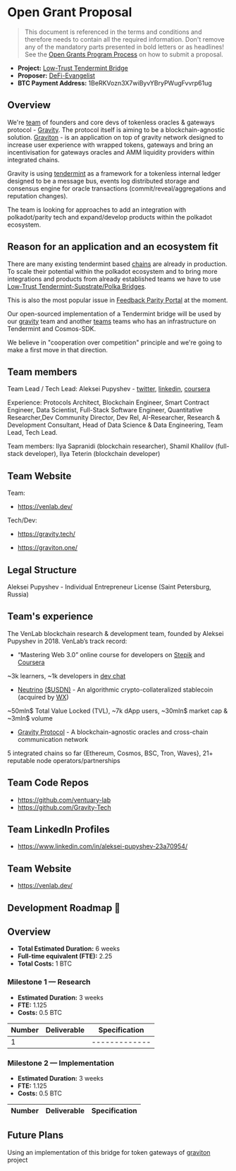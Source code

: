 # Open Grant Proposal

> This document is referenced in the terms and conditions and therefore needs to contain all the required information. Don't remove any of the mandatory parts presented in bold letters or as headlines! See the [Open Grants Program Process](https://github.com/w3f/Open-Grants-Program/blob/master/README_2.md) on how to submit a proposal.

* **Project:** [Low-Trust Tendermint Bridge](https://feedback.parity.io/b/substrate-feedback-board/low-trust-tendermint-bridge/)
* **Proposer:** [DeFi-Evangelist](https://github.com/DeFi-Evangelist)
* **BTC Payment Address:** 1BeRKVozn3X7wiByvYBryPWugFvvrp61ug

## Overview
  
We're [team](https://venlab.dev/) of founders and core devs of tokenless oracles & gateways protocol - [Gravity](https://gravity.tech/). The protocol itself is aiming to be a blockchain-agnostic solution. [Graviton](https://graviton.one/) - is an application on top of gravity network designed to increase user experience with wrapped tokens, gateways and bring an incentivisation for gateways oracles and AMM liquidity providers within integrated chains.

Gravity is using [tendermint](https://tendermint.com/) as a framework for a tokenless internal ledger designed to be a message bus, events log distributed storage and consensus engine for oracle transactions (commit/reveal/aggregations and reputation changes).

The team is looking for approaches to add an integration with polkadot/parity tech and expand/develop products within the polkadot ecosystem.

## Reason for an application and an ecosystem fit
There are many existing tendermint based [chains](https://cosmos.network/ecosystem) are already in production. To scale their potential within the polkadot ecosystem and to bring more integrations and products from already established teams we have to use [Low-Trust Tendermint-Supstrate/Polka Bridges](https://feedback.parity.io/b/substrate-feedback-board/low-trust-tendermint-bridge/).

This is also the most popular issue in [Feedback Parity Portal](https://feedback.parity.io/b/substrate-feedback-board/low-trust-tendermint-bridge/) at the moment.

Our open-sourced implementation of a Tendermint bridge will be used by our [gravity](https://gravity.tech/) team and another [teams](https://cosmos.network/ecosystem) teams who has an infrastructure on Tendermint and Cosmos-SDK.

We believe in "cooperation over competition" principle and we're going to make a first move in that direction.

## Team members

Team Lead / Tech Lead:
Aleksei Pupyshev - [twitter](https://twitter.com/AlekseiPupyshev), [linkedin](https://www.linkedin.com/in/aleksei-pupyshev-23a70954/), [coursera](https://www.coursera.org/instructor/fdfe7de8cd69d39234e1b17bb4c76eb8)

Experience: Protocols Architect, Blockchain Engineer, Smart Contract Engineer, Data Scientist, Full-Stack Software Engineer, Quantitative Researcher,Dev Community Director, Dev Rel, AI-Researcher, Research & Development Consultant, Head of Data Science & Data Engineering, Team Lead, Tech Lead.

Team members:
Ilya Sapranidi (blockchain researcher), Shamil Khalilov (full-stack developer), Ilya Teterin (blockchain developer)

## Team Website	
Team:
* https://venlab.dev/

Tech/Dev:
* https://gravity.tech/

* https://graviton.one/

## Legal Structure 
Aleksei Pupyshev - Individual Entrepreneur License (Saint Petersburg, Russia)

## Team's experience
The VenLab blockchain research & development team, founded by Aleksei Pupyshev in 2018. VenLab’s track record:

* “Mastering Web 3.0” online course for developers on [Stepik](https://stepik.org/course/54415/promo) and [Coursera](https://www.coursera.org/learn/mastering-web3-waves?#instructors)

~3k learners, ~1k developers in [dev chat](https://t.me/waves_ride_dapps_dev)

* [Neutrino](https://neutrino.at/) [($USDN)](https://coinmarketcap.com/currencies/neutrino-usd/) - An algorithmic crypto-collateralized stablecoin (acquired by [WX](https://waves.exchange/))

~50mln$ Total Value Locked (TVL), ~7k dApp users, ~30mln$ market cap & ~3mln$ volume

* [Gravity Protocol](https://medium.com/gravity-protocol) - A blockchain-agnostic oracles and cross-chain communication network

5 integrated chains so far {Ethereum, Cosmos, BSC, Tron, Waves}, 21+ reputable node operators/partnerships


## Team Code Repos
* https://github.com/ventuary-lab
* https://github.com/Gravity-Tech

## Team LinkedIn Profiles
* https://www.linkedin.com/in/aleksei-pupyshev-23a70954/

## Team Website
* https://venlab.dev/

## Development Roadmap :nut_and_bolt: 

## Overview
* **Total Estimated Duration:** 6 weeks
* **Full-time equivalent (FTE):** 2.25
* **Total Costs:** 1 BTC

### Milestone 1 — Research
* **Estimated Duration:** 3 weeks
* **FTE:**  1.125
* **Costs:** 0.5 BTC

| Number | Deliverable | Specification |
| ------------- | ------------- | ------------- |
| 1 |  | ------------- |


### Milestone 2 — Implementation
* **Estimated Duration:** 3 weeks
* **FTE:**  1.125
* **Costs:** 0.5 BTC

| Number | Deliverable | Specification |
| ------------- | ------------- | ------------- |


## Future Plans
Using an implementation of this bridge for token gateways of [graviton](https://graviton.one/) project